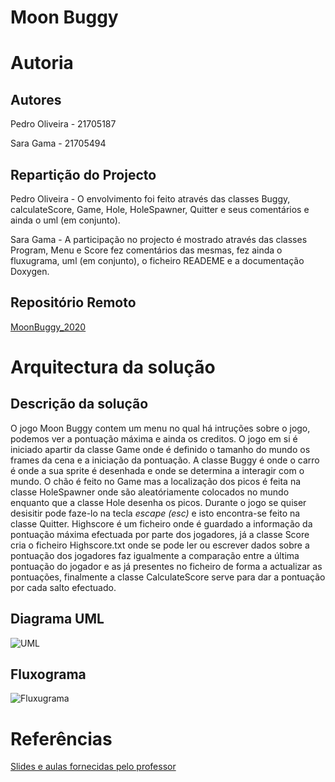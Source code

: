 # Moon Buggy

# Autoria

## Autores

Pedro Oliveira - 21705187

Sara Gama - 21705494

## Repartição do Projecto

Pedro Oliveira - O envolvimento foi feito através das classes Buggy, calculateScore, Game, Hole, 
HoleSpawner, Quitter e seus comentários e ainda o uml (em conjunto).

Sara Gama - A participação no projecto é mostrado através das classes Program, Menu e Score
fez comentários das mesmas, fez ainda o fluxugrama, uml (em conjunto), o ficheiro 
READEME e a documentação Doxygen.

## Repositório Remoto
 [MoonBuggy_2020](https://github.com/serapinta/MoonBuggy_2020)

# Arquitectura da solução

## Descrição da solução

O jogo Moon Buggy contem um menu no qual há intruções sobre o jogo, podemos ver a pontuação 
máxima e ainda os creditos. O jogo em si é iniciado apartir da classe Game onde é definido o 
tamanho do mundo os frames da cena e a iniciação da pontuação. A classe Buggy é onde o carro 
é onde a sua sprite é desenhada e onde se determina a interagir com o mundo. O chão é feito 
no Game mas a localização dos picos é feita na classe HoleSpawner onde são aleatóriamente 
colocados no mundo enquanto que a classe Hole desenha os picos.
Durante o jogo se quiser desisitir pode faze-lo na tecla _escape (esc)_ e isto encontra-se
feito na classe Quitter. Highscore é um ficheiro onde é guardado a informação da pontuação
máxima efectuada por parte dos jogadores, já a classe Score cria o ficheiro Highscore.txt
onde se pode ler ou escrever dados sobre a pontuação dos jogadores faz igualmente a 
comparação entre a última pontuação do jogador e as já presentes no ficheiro de forma a 
actualizar as pontuações, finalmente a classe CalculateScore serve para dar a pontuação por 
cada salto efectuado.

## Diagrama UML 

![UML](https://github.com/serapinta/MoonBuggy_2020/blob/master/Imagens/UML_moonBuggy.png)

## Fluxograma
![Fluxugrama](https://github.com/serapinta/MoonBuggy_2020/blob/master/Imagens/Fluxograma_moonBuggy.png)

# Referências

[Slides e aulas fornecidas pelo professor](https://github.com/VideojogosLusofona/lp2_2020_aulas)
